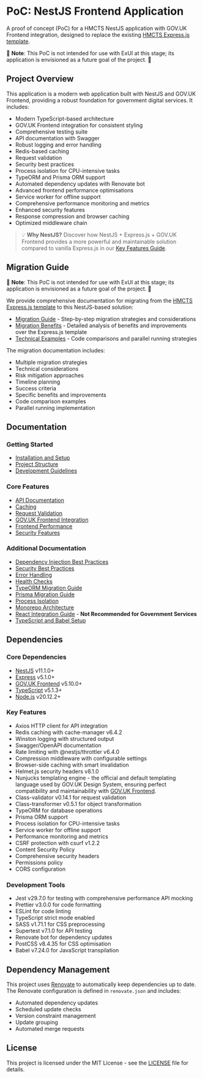 # PoC: NestJS Frontend Application

A proof of concept (PoC) for a HMCTS NestJS application with GOV.UK Frontend integration, designed to replace the existing [HMCTS Express.js template](https://github.com/hmcts/expressjs-template).

:rotating_light: **Note**: This PoC is not intended for use with ExUI at this stage; its application is envisioned as a future goal of the project. :rotating_light:

## Project Overview

This application is a modern web application built with NestJS and GOV.UK Frontend, providing a robust foundation for government digital services. It includes:

- Modern TypeScript-based architecture
- GOV.UK Frontend integration for consistent styling
- Comprehensive testing suite
- API documentation with Swagger
- Robust logging and error handling
- Redis-based caching
- Request validation
- Security best practices
- Process isolation for CPU-intensive tasks
- TypeORM and Prisma ORM support
- Automated dependency updates with Renovate bot
- Advanced frontend performance optimisations
- Service worker for offline support
- Comprehensive performance monitoring and metrics
- Enhanced security features
- Response compression and browser caching
- Optimized middleware chain

> 💡 **Why NestJS?** Discover how NestJS + Express.js + GOV.UK Frontend provides a more powerful and maintainable solution compared to vanilla Express.js in our [Key Features Guide](docs/KEYFEATURES.md).

## Migration Guide

:rotating_light: **Note**: This PoC is not intended for use with ExUI at this stage; its application is envisioned as a future goal of the project. :rotating_light:

We provide comprehensive documentation for migrating from the [HMCTS Express.js template](https://github.com/hmcts/expressjs-template) to this NestJS-based solution:

- [Migration Guide](./docs/migration-guide.md) - Step-by-step migration strategies and considerations
- [Migration Benefits](./docs/migration-benefits.md) - Detailed analysis of benefits and improvements over the Express.js template
- [Technical Examples](./docs/technical-migration-examples.md) - Code comparisons and parallel running strategies

The migration documentation includes:
- Multiple migration strategies
- Technical considerations
- Risk mitigation approaches
- Timeline planning
- Success criteria
- Specific benefits and improvements
- Code comparison examples
- Parallel running implementation

## Documentation

### Getting Started
- [Installation and Setup](./docs/readme/getting-started.md)
- [Project Structure](./docs/readme/project-structure.md)
- [Development Guidelines](./docs/readme/development-guidelines.md)

### Core Features
- [API Documentation](./docs/readme/api-documentation.md)
- [Caching](./docs/readme/caching.md)
- [Request Validation](./docs/readme/validation.md)
- [GOV.UK Frontend Integration](./docs/readme/govuk-frontend.md)
- [Frontend Performance](./docs/readme/frontend-performance.md)
- [Security Features](./docs/security.md)

### Additional Documentation
- [Dependency Injection Best Practices](./docs/dependency-injection.md)
- [Security Best Practices](./docs/security-best-practices.md)
- [Error Handling](./docs/error-handling.md)
- [Health Checks](./docs/health-checks.md)
- [TypeORM Migration Guide](./docs/typeorm-migration.md)
- [Prisma Migration Guide](./docs/prisma-migration.md)
- [Process Isolation](./docs/process-isolation.md)
- [Monorepo Architecture](./docs/monorepo-architecture.md)
- [React Integration Guide](./docs/react-nestjs-integration.md) - **Not Recommended for Government Services**
- [TypeScript and Babel Setup](./docs/typescript-babel-setup.md)

## Dependencies

### Core Dependencies
- [NestJS](https://nestjs.com/) v11.1.0+
- [Express](https://expressjs.com/) v5.1.0+
- [GOV.UK Frontend](https://github.com/alphagov/govuk-frontend/releases/latest) v5.10.0+
- [TypeScript](https://www.typescriptlang.org/) v5.1.3+
- [Node.js](https://github.com/nodejs/release#release-schedule) v20.12.2+

### Key Features
- Axios HTTP client for API integration
- Redis caching with cache-manager v6.4.2
- Winston logging with structured output
- Swagger/OpenAPI documentation
- Rate limiting with @nestjs/throttler v6.4.0
- Compression middleware with configurable settings
- Browser-side caching with smart invalidation
- Helmet.js security headers v8.1.0
- Nunjucks templating engine - the official and default templating language used by GOV.UK Design System, ensuring perfect compatibility and maintainability with [GOV.UK Frontend](https://github.com/alphagov/govuk-frontend/releases/latest).
- Class-validator v0.14.1 for request validation
- Class-transformer v0.5.1 for object transformation
- TypeORM for database operations
- Prisma ORM support
- Process isolation for CPU-intensive tasks
- Service worker for offline support
- Performance monitoring and metrics
- CSRF protection with csurf v1.2.2
- Content Security Policy
- Comprehensive security headers
- Permissions policy
- CORS configuration

### Development Tools
- Jest v29.7.0 for testing with comprehensive performance API mocking
- Prettier v3.0.0 for code formatting
- ESLint for code linting
- TypeScript strict mode enabled
- SASS v1.71.1 for CSS preprocessing
- Supertest v7.1.0 for API testing
- Renovate bot for dependency updates
- PostCSS v8.4.35 for CSS optimisation
- Babel v7.24.0 for JavaScript transpilation

## Dependency Management

This project uses [Renovate](https://renovatebot.com/) to automatically keep dependencies up to date. The Renovate configuration is defined in `renovate.json` and includes:

- Automated dependency updates
- Scheduled update checks
- Version constraint management
- Update grouping
- Automated merge requests

## License

This project is licensed under the MIT License - see the [LICENSE](LICENSE) file for details. 
